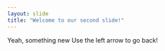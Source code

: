 ```yaml
---
layout: slide
title: "Welcome to our second slide!"
---
```

Yeah, something new
Use the left arrow to go back!
